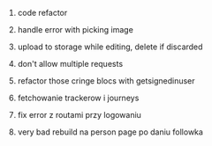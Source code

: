 1. code refactor


3. handle error with picking image
4. upload to storage while editing, delete if discarded
5. don't allow multiple requests
6. refactor those cringe blocs with getsignedinuser
7. fetchowanie trackerow i journeys
8. fix error z routami przy logowaniu
9. very bad rebuild na person page po daniu followka